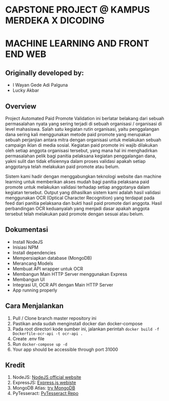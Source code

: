 # CAPSTONE PROJECT @ KAMPUS MERDEKA X DICODING
# MACHINE LEARNING AND FRONT END WEB

## Originally developed by:
- I Wayan Gede Adi Palguna
- Lucky Akbar

## Overview

Project Automated Paid Promote Validation ini berlatar belakang dari sebuah permasalahan nyata yang sering terjadi di sebuah organisasi / organisasi di level mahasiswa. Salah satu kegiatan rutin organisasi, yaitu penggalangan dana sering kali menggunakan metode paid promote yang merupakan sebuah perjanjian antara mitra dengan organisasi untuk melakukan sebuah campaign iklan di media sosial. Kegiatan paid promote ini wajib dilakukan oleh setiap anggota organisasi tersebut, yang mana hal ini menghadirkan permasalahan pelik bagi panitia pelaksana kegiatan penggalangan dana, yakni sulit dan tidak efisiennya dalam proses validasi apakah setiap anggotanya telah melakukan paid promote atau belum.

Sistem kami hadir dengan menggabungkan teknologi website dan machine learning untuk memberikan akses mudah bagi panitia pelaksana paid promote untuk melakukan validasi terhadap setiap anggotanya dalam kegiatan tersebut. Output yang dihasilkan sistem kami adalah hasil validasi menggunakan OCR (Optical Character Recognition) yang terdapat pada feed dari panitia pelaksana dan bukti hasil paid promote dari anggota. Hasil perbandingan OCR keduanyalah yang menjadi dasar apakah anggota tersebut telah melakukan paid promote dengan sesuai atau belum.

## Dokumentasi

- Install NodeJS
- Inisiasi NPM
- Install dependencies
- Mempersiapkan database (MongoDB)
- Merancang Models
- Membuat API wrapper untuk OCR
- Membangun Main HTTP Server menggunakan Express
- Membangun UI
- Integrasi UI, OCR API dengan Main HTTP Server
- App running properly

## Cara Menjalankan

1. Pull / Clone branch master repository ini
2. Pastikan anda sudah menginstall docker dan docker-compose
3. Pada root directori kode sumber ini, jalankan perintah `docker build -f Dockerfile-ocr-api -t ocr-api .`
4. Create .env file
5. Run `docker-compose up -d`
6. Your app should be accessible through port 31000

## Kredit

1. NodeJS: [NodeJS official website](https://nodejs.org/en/)
2. ExpressJS: [Express.js webiste](https://expressjs.com/)
3. MongoDB Atlas: [try MongoDB](https://www.mongodb.com/atlas/database)
4. PyTesseract: [PyTesseract Repo](https://github.com/madmaze/pytesseract)